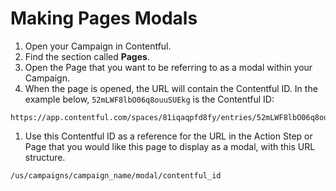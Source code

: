 # Making Pages Modals

1.  Open your Campaign in Contentful.
2.  Find the section called **Pages**.
3.  Open the Page that you want to be referring to as a modal within your Campaign.
4.  When the page is opened, the URL will contain the Contentful ID. In the example below, `52mLWF8lbO06q8ouuSUEkg` is the Contentful ID:

```text
https://app.contentful.com/spaces/81iqaqpfd8fy/entries/52mLWF8lbO06q8ouuSUEkg
```

1.  Use this Contentful ID as a reference for the URL in the Action Step or Page that you would like this page to display as a modal, with this URL structure.

```text
/us/campaigns/campaign_name/modal/contentful_id
```
